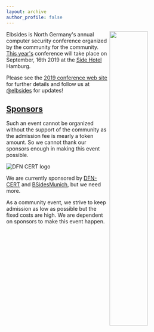 ```yaml
---
layout: archive
author_profile: false
---
```


<img src="/assets/images/elbsides_teaser_500x500.png" align="right" width="45%" >

Elbsides is North Germany's annual computer security conference organized by the community for the community. [This year's](https://2019.elbsides.de) conference will take place on September, 16th 2019 at the [Side Hotel](https://www.side-hamburg.de]) Hamburg.
      
Please see the [2019 conference web site](https://2019.elbsides.de) for further details and follow us at [@elbsides](https://twitter.com/elbsides) for updates!

## [Sponsors](http://2019.elbsides.de/sponsors) ##

Such an event cannot be organized without the support of the community as the admission fee is mearly a token amount. So we cannot thank our sponsors enough in making this event possible.

![DFN CERT logo](assets/images/dfn-cert.gif)

We are currently sponsored by [DFN-CERT](https://www.dfn-cert.de) and [BSidesMunich](https://www.bsidesmunich.org), but we need more.
	
As a community event, we strive to keep admission as low as possible but the fixed costs are high. We are dependent on sponsors to make this event happen.

